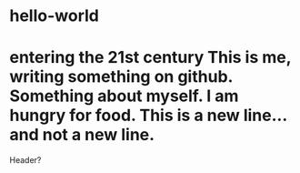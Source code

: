 hello-world
===========

entering the 21st century
This is me, writing something on github.
Something about myself. I am hungry for food.
This is a new line... and not a 
new line.
================

Header?
